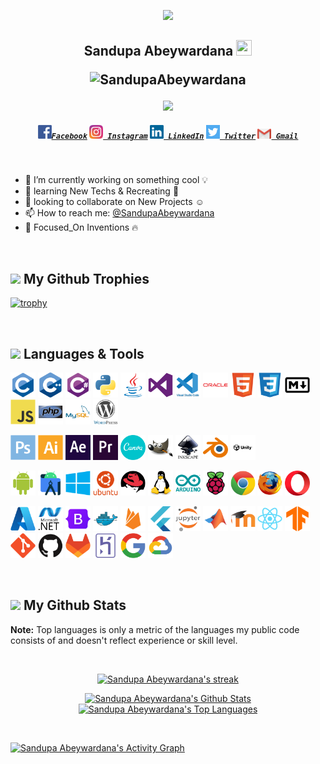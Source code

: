 <p align="center"><img src="https://i.ibb.co/CtP0k94/ezgif-4-fa886ba1bf.gif" height="250"></p>
<h2 align="center"> Sandupa Abeywardana <img src="https://media.giphy.com/media/hvRJCLFzcasrR4ia7z/giphy.gif" width="25px" height="25px">  

<p></p>

<p align="center"> <img src="https://komarev.com/ghpvc/?username=SandupaAbeywardana" alt="SandupaAbeywardana" /> </p>
</h2>
<p> 
<p align="center">
    <img src="https://readme-typing-svg.herokuapp.com?color=fff&width=480&height=65&lines=Welcome+To+My+Profile+.+.+.+.;+.+.+.&center=true"></a>
</p>
<h5 align="center">
  <code><a href="https://www.facebook.com/SandupaAbeywardana" title="Facebook Profile"><img width="22"                                                                             src="https://github.com/AshenWijesingha/AshenWijesingha/blob/main/Images/facebook.png">Facebook</a></code>
  <code><a href="https://www.instagram.com/sanx__98/" title="Instagram Profile"><img width="22" src="https://github.com/AshenWijesingha/AshenWijesingha/blob/main/Images/instagram.svg"> Instagram</a></code>
  <code><a href="https://www.linkedin.com/in/isumsandupa/" title="LinkedIn Profile"><img width="22" src="https://github.com/AshenWijesingha/AshenWijesingha/blob/main/Images/linkedin.svg"> LinkedIn</a></code>
  <code><a href="https://twitter.com/abeywardanatm" title="Twitter Profile"><img width="22" src="https://github.com/AshenWijesingha/AshenWijesingha/blob/main/Images/twitter.png"> Twitter</a></code>
  <code><a href="mailto:sandupa.isum@gmail.com; sandupa.isum@outlook.com" title="Send Email"><img width="22" src="https://github.com/AshenWijesingha/AshenWijesingha/blob/main/Images/gmail.png"> Gmail</a></code>

</h5>
<p/>
<br/>

 - 🔭 I’m currently working on something cool :bulb: 
 - 🌱 learning New Techs & Recreating :construction:  
 - 👯 looking to collaborate on New Projects ☺
 - 📫 How to reach me: [@SandupaAbeywardana](mailto:sandupa.isum@gmail.com)
 - :dart: Focused_On Inventions :fire: 



<br/>

## <img src="https://img.icons8.com/color/48/undefined/trophy.png"/> My Github Trophies

[![trophy](https://github-profile-trophy.vercel.app/?username=SandupaAbeywardana&theme=juicyfresh&no-frame=true&row=1)](https://github.com/ryo-ma/github-profile-trophy)

<br/>

## <img src="https://img.icons8.com/color/48/undefined/automatic.png"/> Languages & Tools

<p><img src="https://raw.githubusercontent.com/devicons/devicon/master/icons/c/c-original.svg" alt="c" width="40" height="40"> <img src="https://raw.githubusercontent.com/devicons/devicon/master/icons/cplusplus/cplusplus-original.svg" alt="cplusplus" width="40" height="40"> <img src="https://raw.githubusercontent.com/devicons/devicon/master/icons/csharp/csharp-original.svg" alt="csharp" width="40" height="40"> <img src="https://raw.githubusercontent.com/devicons/devicon/master/icons/python/python-original.svg" alt="python" width="40" height="40"> <img src="https://raw.githubusercontent.com/devicons/devicon/master/icons/java/java-original.svg" alt="java" width="40" height="40"> <img src="https://raw.githubusercontent.com/devicons/devicon/master/icons/visualstudio/visualstudio-plain.svg" alt="visualstudio" width="40" height="40"> <img src="https://raw.githubusercontent.com/devicons/devicon/master/icons/vscode/vscode-original-wordmark.svg" alt="vscode" width="40" height="40"> <img src="https://raw.githubusercontent.com/devicons/devicon/master/icons/oracle/oracle-original.svg" alt="oracle" width="40" height="40"> <img src="https://raw.githubusercontent.com/devicons/devicon/master/icons/html5/html5-original.svg" alt="html5" width="40" height="40"> <img src="https://raw.githubusercontent.com/devicons/devicon/master/icons/css3/css3-original.svg" alt="css3" width="40" height="40"> <img src="https://raw.githubusercontent.com/devicons/devicon/master/icons/markdown/markdown-original.svg" alt="markdown" width="40" height="40"> <img src="https://raw.githubusercontent.com/devicons/devicon/master/icons/javascript/javascript-original.svg" alt="javascript" width="40" height="40"> <img src="https://raw.githubusercontent.com/devicons/devicon/master/icons/php/php-original.svg" alt="php" width="40" height="40"> <img src="https://raw.githubusercontent.com/devicons/devicon/master/icons/mysql/mysql-original-wordmark.svg" alt="mysql" width="40" height="40"> <img src="https://raw.githubusercontent.com/devicons/devicon/master/icons/wordpress/wordpress-original.svg" alt="wordpress" width="40" height="40"></p>

<p><img src="https://raw.githubusercontent.com/devicons/devicon/master/icons/photoshop/photoshop-plain.svg" alt="photoshop" width="40" height="40"> <img src="https://raw.githubusercontent.com/devicons/devicon/master/icons/illustrator/illustrator-plain.svg" alt="illustrator" width="40" height="40"> <img src="https://raw.githubusercontent.com/devicons/devicon/master/icons/aftereffects/aftereffects-plain.svg" alt="aftereffects" width="40" height="40"> <img src="https://raw.githubusercontent.com/devicons/devicon/master/icons/premierepro/premierepro-plain.svg" alt="premierepro" width="40" height="40"> <img src="https://raw.githubusercontent.com/devicons/devicon/master/icons/canva/canva-original.svg" alt="canva" width="40" height="40"> <img src="https://raw.githubusercontent.com/devicons/devicon/master/icons/gimp/gimp-original.svg" alt="gimp" width="40" height="40"> <img src="https://raw.githubusercontent.com/devicons/devicon/master/icons/inkscape/inkscape-original-wordmark.svg" alt="inkscape" width="40" height="40"> <img src="https://raw.githubusercontent.com/devicons/devicon/master/icons/blender/blender-original.svg" alt="blender" width="40" height="40"> <img src="https://raw.githubusercontent.com/devicons/devicon/master/icons/unity/unity-original-wordmark.svg" alt="unity" width="40" height="40"></p>
	
<p><img src="https://raw.githubusercontent.com/devicons/devicon/master/icons/android/android-original.svg" alt="android" width="40" height="40"> <img src="https://raw.githubusercontent.com/devicons/devicon/master/icons/androidstudio/androidstudio-original.svg" alt="androidstudio" width="40" height="40"> <img src="https://raw.githubusercontent.com/devicons/devicon/master/icons/windows8/windows8-original.svg" alt="windows8" width="40" height="40"> <img src="https://raw.githubusercontent.com/devicons/devicon/master/icons/ubuntu/ubuntu-plain-wordmark.svg" alt="ubuntu" width="40" height="40"> <img src="https://raw.githubusercontent.com/devicons/devicon/master/icons/redhat/redhat-original.svg" alt="redhat" width="40" height="40"> <img src="https://raw.githubusercontent.com/devicons/devicon/master/icons/linux/linux-original.svg" alt="linux" width="40" height="40"> <img src="https://raw.githubusercontent.com/devicons/devicon/master/icons/arduino/arduino-original-wordmark.svg" alt="arduino" width="40" height="40"> <img src="https://raw.githubusercontent.com/devicons/devicon/master/icons/raspberrypi/raspberrypi-original.svg" alt="raspberrypi" width="40" height="40"> <img src="https://raw.githubusercontent.com/devicons/devicon/master/icons/chrome/chrome-original.svg" alt="chrome" width="40" height="40"> <img src="https://raw.githubusercontent.com/devicons/devicon/master/icons/firefox/firefox-original.svg" alt="firefox" width="40" height="40"> <img src="https://raw.githubusercontent.com/devicons/devicon/master/icons/opera/opera-original.svg" alt="opera" width="40" height="40"></p>

<p><img src="https://raw.githubusercontent.com/devicons/devicon/master/icons/azure/azure-original.svg" alt="azure" width="40" height="40"> <img src="https://raw.githubusercontent.com/devicons/devicon/master/icons/dot-net/dot-net-original-wordmark.svg" alt="dot-net" width="40" height="40"> <img src="https://raw.githubusercontent.com/devicons/devicon/master/icons/bootstrap/bootstrap-original.svg" alt="bootstrap" width="40" height="40"> <img src="https://raw.githubusercontent.com/devicons/devicon/master/icons/docker/docker-original.svg" alt="docker" width="40" height="40"> <img src="https://raw.githubusercontent.com/devicons/devicon/master/icons/firebase/firebase-plain.svg" alt="firebase" width="40" height="40"> <img src="https://raw.githubusercontent.com/devicons/devicon/master/icons/flutter/flutter-original.svg" alt="flutter" width="40" height="40"> <img src="https://raw.githubusercontent.com/devicons/devicon/master/icons/jupyter/jupyter-original-wordmark.svg" alt="jupyter" width="40" height="40"> <img src="https://raw.githubusercontent.com/devicons/devicon/master/icons/matlab/matlab-original.svg" alt="matlab" width="40" height="40"> <img src="https://raw.githubusercontent.com/devicons/devicon/master/icons/moodle/moodle-original.svg" alt="moodle" width="40" height="40"> <img src="https://raw.githubusercontent.com/devicons/devicon/master/icons/react/react-original.svg" alt="react" width="40" height="40"> <img src="https://raw.githubusercontent.com/devicons/devicon/master/icons/tensorflow/tensorflow-original.svg" alt="tensorflow" width="40" height="40"> <img src="https://raw.githubusercontent.com/devicons/devicon/master/icons/git/git-original.svg" alt="git" width="40" height="40"> <img src="https://raw.githubusercontent.com/devicons/devicon/master/icons/github/github-original.svg" alt="github" width="40" height="40"> <img src="https://raw.githubusercontent.com/devicons/devicon/master/icons/gitlab/gitlab-original.svg" alt="gitlab" width="40" height="40"> <img src="https://raw.githubusercontent.com/devicons/devicon/master/icons/heroku/heroku-original.svg" alt="heroku" width="40" height="40"> <img src="https://raw.githubusercontent.com/devicons/devicon/master/icons/google/google-original.svg" alt="google" width="40" height="40"> <img src="https://raw.githubusercontent.com/devicons/devicon/master/icons/googlecloud/googlecloud-original.svg" alt="googlecloud" width="40" height="40"></p>

<br/>

## <img src="https://img.icons8.com/color/48/000000/programming-flag.png"/> My Github Stats
  
  <b>Note:</b> Top languages is only a metric of the languages my public code consists of and doesn't reflect experience or skill level.


<br/>

<p align="center">
    <a href="https://github.com/SandupaAbeywardana/github-readme-streak-stats">
        <img title="🔥 Get streak stats for your profile at git.io/streak-stats" alt="Sandupa Abeywardana's streak" src="https://github-readme-streak-stats.herokuapp.com/?user=SandupaAbeywardana&theme=black-ice&hide_border=true&stroke=0000&background=060A0CD0"/>
    </a>
 </p>
 <p align="center">
   <a href="https://github.com/SandupaAbeywardana/github-readme-stats"><img alt="Sandupa Abeywardana's Github Stats" src="https://github-readme-stats.vercel.app/api?username=SandupaAbeywardana&show_icons=true&count_private=true&theme=react&hide_border=true&bg_color=0D1117" /></a><a href="https://github.com/SandupaAbeywardana/github-readme-stats"><img alt="Sandupa Abeywardana's Top Languages" src="https://github-readme-stats.vercel.app/api/top-langs/?username=SandupaAbeywardana&langs_count=8&count_private=true&layout=compact&theme=react&hide_border=true&bg_color=0D1117" /></a>
</p>

<br/>

<a href="https://github.com/SandupaAbeywardana/github-readme-activity-graph"><img alt="Sandupa Abeywardana's Activity Graph" src="https://activity-graph.herokuapp.com/graph?username=SandupaAbeywardana&bg_color=0D1117&color=5BCDEC&line=5BCDEC&point=FFFFFF&hide_border=true" /></a>

<br/>

<!--
![Git Hub Contribution](https://user-images.githubusercontent.com/34527100/94196273-bebe8b80-fed1-11ea-9b26-7672c725a6fd.jpg)
-->
